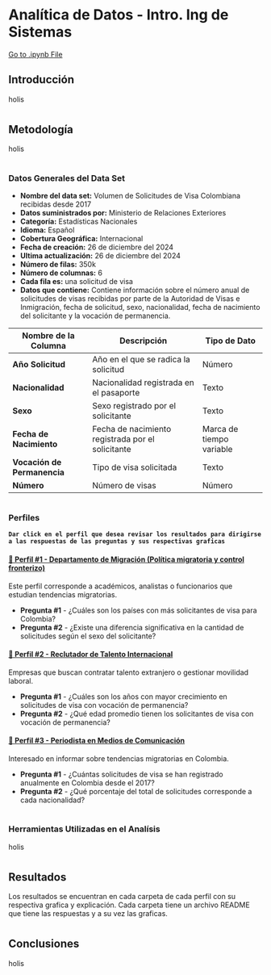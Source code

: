 # Analítica de Datos - Intro. Ing de Sistemas

[Go to .ipynb File](https://colab.research.google.com/assets/colab-badge.svg)

## Introducción
holis
#

## Metodología
holis
#

### Datos Generales del Data Set
- **Nombre del data set:** Volumen de Solicitudes de Visa Colombiana recibidas desde 2017
- **Datos suministrados por:** Ministerio de Relaciones Exteriores
- **Categoría:** Estadísticas Nacionales
- **Idioma:** Español
- **Cobertura Geográfica:** Internacional
- **Fecha de creación:** 26 de diciembre del 2024
- **Ultima actualización:** 26 de diciembre del 2024
- **Número de filas:** 350k
- **Número de columnas:** 6
- **Cada fila es:** una solicitud de visa
- **Datos que contiene:** Contiene información sobre el número anual de solicitudes de visas recibidas por parte de la Autoridad de Visas e Inmigración, fecha de solicitud, sexo, nacionalidad, fecha de nacimiento del solicitante y la vocación de permanencia.

| Nombre de la Columna        | Descripción                                       | Tipo de Dato             |
| --------------------------- | ------------------------------------------------- | ------------------------ |
| **Año Solicitud**           | Año en el que se radica la solicitud              | Número                   |
| **Nacionalidad**            | Nacionalidad registrada en el pasaporte           | Texto                    |
| **Sexo**                    | Sexo registrado por el solicitante                | Texto                    |
| **Fecha de Nacimiento**     | Fecha de nacimiento registrada por el solicitante | Marca de tiempo variable |
| **Vocación de Permanencia** | Tipo de visa solicitada                           | Texto                    |
| **Número**                  | Número de visas                                   | Número                   |
#

### Perfiles

**`Dar click en el perfil que desea revisar los resultados para dirigirse a las respuestas de las preguntas y sus respectivas graficas`**

#### [**🔗 Perfil #1 - Departamento de Migración (Política migratoria y control fronterizo)**](/1-Perfil/README.md)

Este perfil corresponde a académicos, analistas o funcionarios que estudian tendencias migratorias.

- **Pregunta #1** - ¿Cuáles son los países con más solicitantes de visa para Colombia?
- **Pregunta #2** - ¿Existe una diferencia significativa en la cantidad de solicitudes según el sexo del solicitante?

#### [**🔗 Perfil #2 - Reclutador de Talento Internacional**](/2-Perfil/README.md)

Empresas que buscan contratar talento extranjero o gestionar movilidad laboral.

- **Pregunta #1** - ¿Cuáles son los años con mayor crecimiento en solicitudes de visa con vocación de permanencia? 
- **Pregunta #2** - ¿Qué edad promedio tienen los solicitantes de visa con vocación de permanencia?

#### [**🔗 Perfil #3 - Periodista en Medios de Comunicación**](/3-Perfil/README.md)

Interesado en informar sobre tendencias migratorias en Colombia.

- **Pregunta #1** - ¿Cuántas solicitudes de visa se han registrado anualmente en Colombia desde el 2017? 
- **Pregunta #2** - ¿Qué porcentaje del total de solicitudes corresponde a cada nacionalidad?
#

### Herramientas Utilizadas en el Analísis
holis
#

## Resultados

Los resultados se encuentran en cada carpeta de cada perfil con su respectiva grafica y explicación. Cada carpeta tiene un archivo README que tiene las respuestas y a su vez las graficas.
#

## Conclusiones
holis
#